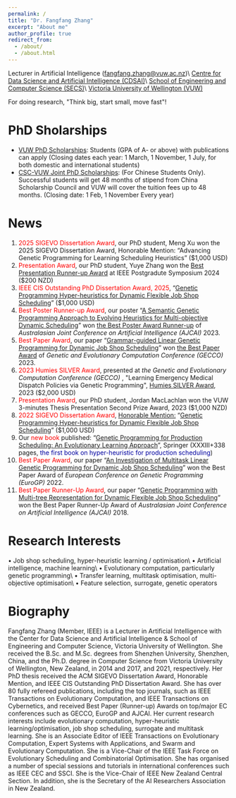 ```yaml
---
permalink: /
title: "Dr. Fangfang Zhang"
excerpt: "About me"
author_profile: true
redirect_from: 
  - /about/
  - /about.html
---
```


Lecturer in Artificial Intelligence (<span style="color: #0000a0">fangfang.zhang@vuw.ac.nz</span>)\\
<a target="_blank" href="https://www.wgtn.ac.nz/cdsai">Centre for Data Science and Artificial Intelligence (CDSAI)</a>\\
<a target="_blank" href="https://www.wgtn.ac.nz/engineering/school-of-engineering-and-computer-science">School of Engineering and Computer Science (SECS)</a>\\
<a target="_blank" href="https://www.wgtn.ac.nz/">Victoria University of Wellington (VUW)</a> 

For doing research, "Think big, start small, move fast"!

PhD Sholarships
====== 
<ul class="square-bullets">
  <li><span style="color: #0000a0"><a href="https://www.wgtn.ac.nz/fgr/apply/funding" target="_blank">VUW PhD Scholarships</a></span>: Students (GPA of A- or above) with publications can apply (Closing dates each year: 1 March, 1 November, 1 July, for both domestic and international students)</li>
  <li><span style="color: #0000a0"><a href="https://www.wgtn.ac.nz/fgr/apply/funding" target="_blank">CSC-VUW Joint PhD Scholarships</a></span>: (For Chinese Students Only). Successful students will get 48 months of stipend from China Scholarship Council and VUW will cover the tuition fees up to 48 months. (Closing date: 1 Feb, 1 November Every year)</li>
</ul>

News
======
<ol>
<li><span style="color: #FF0000">2025 SIGEVO Dissertation Award</span>, our PhD student, Meng Xu won the 2025 SIGEVO Dissertation Award, Honorable Mention: “Advancing Genetic Programming for Learning Scheduling Heuristics” ($1,000 USD)</li>
<li><span style="color: #FF0000">Presentation Award</span>, our PhD student, Yuye Zhang won the <a target="_blank" href="https://github.com/fangfang-zhang/fangfang-zhang.github.io/blob/main/files/Yuye_2024_Symposium.pdf">Best Presentation Runner-up Award</a> at IEEE Postgradute Symposium 2024 ($200 NZD)</li> 
<li><span style="color: #FF0000">IEEE CIS Outstanding PhD Dissertation Award, 2025</span>, “<a target="_blank" href="">Genetic Programming Hyper-heuristics for Dynamic Flexible Job Shop Scheduling</a>” ($1,000 USD)</li> 
<li><span style="color: #FF0000">Best Poster Runner-up Award</span>, our poster “<a target="_blank" href="https://link.springer.com/chapter/10.1007/978-981-99-8391-9_32">A Semantic Genetic Programming Approach to Evolving Heuristics for Multi-objective Dynamic Scheduling</a>” won <a target="_blank" href="https://github.com/fangfang-zhang/fangfang-zhang.github.io/blob/master/files/BestPosterRunnerupAJCAI.pdf">the Best Poster Award Runner-up</a> of <i> Australasian Joint Conference on Artificial Intelligence (AJCAI) </i> 2023.</li>
<li><span style="color: #FF0000">Best Paper Award</span>, our paper “<a target="_blank" href="https://dl.acm.org/doi/abs/10.1145/3583131.3590394">Grammar-guided Linear Genetic Programming for Dynamic Job Shop Scheduling</a>” won <a target="_blank" href="https://github.com/fangfang-zhang/fangfang-zhang.github.io/blob/master/files/BPA_GECCO.pdf">the Best Paper Award</a> of <i> Genetic and Evolutionary Computation Conference (GECCO) </i> 2023.</li>
<li><span style="color: #FF0000">2023 Humies SILVER Award</span>, presented at <i>the Genetic and Evolutionary Computation Conference (GECCO) </i>, "Learning Emergency Medical Dispatch Policies via Genetic Programming", <a target="_blank" href="https://github.com/fangfang-zhang/fangfang-zhang.github.io/blob/master/files/SilverAward.pdf">Humies SILVER Award</a>, 2023 ($2,000 USD)</li>
<li><span style="color: #FF0000">Presentation Award</span>, our PhD student, Jordan MacLachlan won the VUW 3-minutes Thesis Presentation Second Prize Award, 2023 ($1,000 NZD)</li>
<li><span style="color: #FF0000">2022 SIGEVO Dissertation Award</span>, <a target="_blank" href="https://sig.sigevo.org/index.html/tiki-index.php?page=SIGEVO+Dissertation+Award"> Honorable Mention:</a> “<a target="_blank" href="https://openaccess.wgtn.ac.nz/articles/thesis/Genetic_Programming_Hyper-heuristics_for_Dynamic_Flexible_Job_Shop_Scheduling/16528677/1">Genetic Programming Hyper-heuristics for Dynamic Flexible Job Shop Scheduling</a>” ($1,000 USD)</li>
<li>Our <span style="color: #FF0000">new book </span> published: “<a target="_blank" href="https://link.springer.com/book/10.1007/978-981-16-4859-5">Genetic Programming for Production Scheduling: An Evolutionary Learning Approach</a>”, Springer (XXXIII+338 pages, <span style="color: #0000a0">the first book on hyper-heuristic for production scheduling</span>)</li>
<li><span style="color: #FF0000">Best Paper Award</span>, our paper “<a target="_blank" href="https://link.springer.com/chapter/10.1007/978-3-031-02056-8_11">An Investigation of Multitask Linear Genetic Programming for Dynamic Job Shop Scheduling</a>” won the Best Paper Award of <i> European Conference on Genetic Programming (EuroGP) </i> 2022.</li>
<li><span style="color: #FF0000">Best Paper Runner-Up Award</span>, our paper “<a target="_blank" href="https://link.springer.com/chapter/10.1007/978-3-030-03991-2_43">Genetic Programming with Multi-tree Representation for Dynamic Flexible Job Shop Scheduling</a>” won the Best Paper Runner-Up Award of <i> Australasian Joint Conference on Artificial Intelligence (AJCAI) </i> 2018.</li>
</ol>


Research Interests
======
• Job shop scheduling, hyper-heuristic learning / optimisation\\
• Artificial intelligence, machine learning\\
• Evolutionary computation, particularly genetic programming\\
• Transfer learning, multitask optimisation, multi-objective optimisation\\
• Feature selection, surrogate, genetic operators


Biography
======
Fangfang Zhang (Member, IEEE) is a Lecturer in Artificial Intelligence with the Center for Data Science and Artificial Intelligence & School of Engineering and Computer Science, Victoria University of Wellington. She received the B.Sc. and M.Sc. degrees from Shenzhen University, Shenzhen, China, and the Ph.D. degree in Computer Science from Victoria University of Wellington, New Zealand, in 2014 and 2017, and 2021, respectively. Her PhD thesis received the ACM SIGEVO Dissertation Award, Honorable Mention, and IEEE CIS Outstanding PhD Dissertation Award. She has over 80 fully refereed publications, including the top journals, such as IEEE Transactions on Evolutionary Computation, and IEEE Transactions on Cybernetics, and received Best Paper (Runner-up) Awards on top/major EC conferences such as GECCO, EuroGP and AJCAI. Her current research interests include evolutionary computation, hyper-heuristic learning/optimisation, job shop scheduling, surrogate and multitask learning. She is an Associate Editor of IEEE Transactions on Evolutionary Computation, Expert Systems with Applications, and Swarm and Evolutionary Computation. She is a Vice-Chair of the IEEE Task Force on Evolutionary Scheduling and Combinatorial Optimisation. She has organised a number of special sessions and tutorials in international conferences such as IEEE CEC and SSCI. She is the Vice-Chair of IEEE New Zealand Central Section. In addition, she is the Secretary of the AI Researchers Association in New Zealand.







